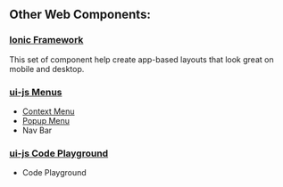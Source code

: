 ## Other Web Components:


### [Ionic Framework](https://ionicframework.com/docs/api)
This set of component help create app-based layouts that look great on mobile and desktop.

### [ui-js Menus](https://github.com/ui-js/web-components)
* [Context Menu](http://uijs.io/guides/context-menu)
* [Popup Menu](http://uijs.io/guides/popup-menu)
* Nav Bar 

### [ui-js Code Playground](https://github.com/ui-js/code-playground)
* Code Playground
